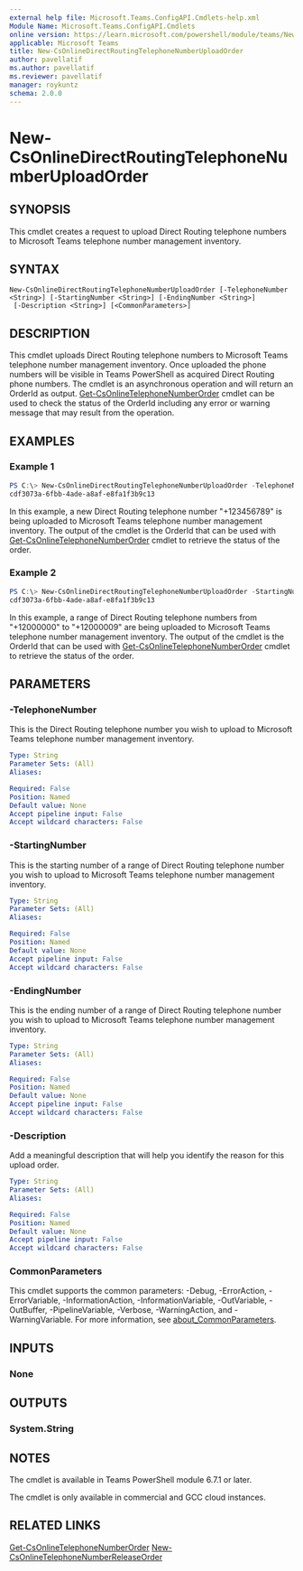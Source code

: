 ```yaml
---
external help file: Microsoft.Teams.ConfigAPI.Cmdlets-help.xml
Module Name: Microsoft.Teams.ConfigAPI.Cmdlets
online version: https://learn.microsoft.com/powershell/module/teams/New-CsOnlineDirectRoutingTelephoneNumberUploadOrder
applicable: Microsoft Teams
title: New-CsOnlineDirectRoutingTelephoneNumberUploadOrder
author: pavellatif
ms.author: pavellatif
ms.reviewer: pavellatif
manager: roykuntz
schema: 2.0.0
---
```


# New-CsOnlineDirectRoutingTelephoneNumberUploadOrder

## SYNOPSIS
This cmdlet creates a request to upload Direct Routing telephone numbers to Microsoft Teams telephone number management inventory. 

## SYNTAX

```
New-CsOnlineDirectRoutingTelephoneNumberUploadOrder [-TelephoneNumber <String>] [-StartingNumber <String>] [-EndingNumber <String>]
 [-Description <String>] [<CommonParameters>]
```

## DESCRIPTION
This cmdlet uploads Direct Routing telephone numbers to Microsoft Teams telephone number management inventory. Once uploaded the phone numbers will be visible in Teams PowerShell as acquired Direct Routing phone numbers. The cmdlet is an asynchronous operation and will return an OrderId as output. [Get-CsOnlineTelephoneNumberOrder](https://learn.microsoft.com/powershell/module/teams/get-csonlinetelephonenumberorder) cmdlet can be used to check the status of the OrderId including any error or warning message that may result from the operation.

## EXAMPLES

### Example 1
```powershell
PS C:\> New-CsOnlineDirectRoutingTelephoneNumberUploadOrder -TelephoneNumber "+123456789"
cdf3073a-6fbb-4ade-a8af-e8fa1f3b9c13
```

In this example, a new Direct Routing telephone number "+123456789" is being uploaded to Microsoft Teams telephone number management inventory. The output of the cmdlet is the OrderId that can be used with [Get-CsOnlineTelephoneNumberOrder](https://learn.microsoft.com/powershell/module/teams/get-csonlinetelephonenumberorder) cmdlet to retrieve the status of the order.

### Example 2
```powershell
PS C:\> New-CsOnlineDirectRoutingTelephoneNumberUploadOrder -StartingNumber "+12000000" -EndingNumber "+12000009"
cdf3073a-6fbb-4ade-a8af-e8fa1f3b9c13
```

In this example, a range of Direct Routing telephone numbers from "+12000000" to "+12000009" are being uploaded to Microsoft Teams telephone number management inventory. The output of the cmdlet is the OrderId that can be used with [Get-CsOnlineTelephoneNumberOrder](https://learn.microsoft.com/powershell/module/teams/get-csonlinetelephonenumberorder) cmdlet to retrieve the status of the order.

## PARAMETERS

### -TelephoneNumber
This is the Direct Routing telephone number you wish to upload to Microsoft Teams telephone number management inventory.

```yaml
Type: String
Parameter Sets: (All)
Aliases:

Required: False
Position: Named
Default value: None
Accept pipeline input: False
Accept wildcard characters: False
```

### -StartingNumber
This is the starting number of a range of Direct Routing telephone number you wish to upload to Microsoft Teams telephone number management inventory.

```yaml
Type: String
Parameter Sets: (All)
Aliases:

Required: False
Position: Named
Default value: None
Accept pipeline input: False
Accept wildcard characters: False
```

### -EndingNumber
This is the ending number of a range of Direct Routing telephone number you wish to upload to Microsoft Teams telephone number management inventory. 

```yaml
Type: String
Parameter Sets: (All)
Aliases:

Required: False
Position: Named
Default value: None
Accept pipeline input: False
Accept wildcard characters: False
```

### -Description
Add a meaningful description that will help you identify the reason for this upload order. 

```yaml
Type: String
Parameter Sets: (All)
Aliases:

Required: False
Position: Named
Default value: None
Accept pipeline input: False
Accept wildcard characters: False
```

### CommonParameters
This cmdlet supports the common parameters: -Debug, -ErrorAction, -ErrorVariable, -InformationAction, -InformationVariable, -OutVariable, -OutBuffer, -PipelineVariable, -Verbose, -WarningAction, and -WarningVariable. For more information, see [about_CommonParameters](http://go.microsoft.com/fwlink/?LinkID=113216).

## INPUTS

### None

## OUTPUTS

### System.String

## NOTES
The cmdlet is available in Teams PowerShell module 6.7.1 or later.

The cmdlet is only available in commercial and GCC cloud instances.

## RELATED LINKS
[Get-CsOnlineTelephoneNumberOrder](https://learn.microsoft.com/powershell/module/teams/get-csonlinetelephonenumberorder)
[New-CsOnlineTelephoneNumberReleaseOrder](https://learn.microsoft.com/powershell/module/teams/New-CsOnlineTelephoneNumberReleaseOrder)